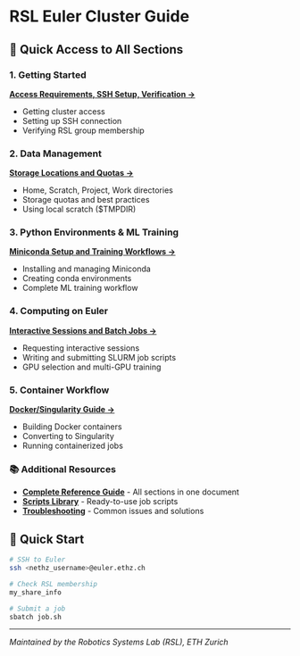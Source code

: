 # RSL Euler Cluster Guide

## 🚀 Quick Access to All Sections

### 1. Getting Started
**[Access Requirements, SSH Setup, Verification →](getting-started.md)**
- Getting cluster access
- Setting up SSH connection
- Verifying RSL group membership

### 2. Data Management
**[Storage Locations and Quotas →](data-management.md)**
- Home, Scratch, Project, Work directories
- Storage quotas and best practices
- Using local scratch ($TMPDIR)

### 3. Python Environments & ML Training
**[Miniconda Setup and Training Workflows →](python-environments.md)**
- Installing and managing Miniconda
- Creating conda environments
- Complete ML training workflow

### 4. Computing on Euler
**[Interactive Sessions and Batch Jobs →](computing-guide.md)**
- Requesting interactive sessions
- Writing and submitting SLURM job scripts
- GPU selection and multi-GPU training

### 5. Container Workflow
**[Docker/Singularity Guide →](container-workflow.md)**
- Building Docker containers
- Converting to Singularity
- Running containerized jobs

### 📚 Additional Resources
- **[Complete Reference Guide](complete-guide.md)** - All sections in one document
- **[Scripts Library](scripts.md)** - Ready-to-use job scripts
- **[Troubleshooting](troubleshooting.md)** - Common issues and solutions

## 🎯 Quick Start

```bash
# SSH to Euler
ssh <nethz_username>@euler.ethz.ch

# Check RSL membership
my_share_info

# Submit a job
sbatch job.sh
```

---

*Maintained by the Robotics Systems Lab (RSL), ETH Zurich*